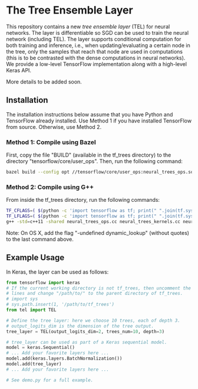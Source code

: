 # The Tree Ensemble Layer

This repository contains a new *tree ensemble layer* (TEL) for neural networks. The layer is differentiable so SGD can be used to train the neural network (including TEL). The layer supports conditional computation for both training and inference, i.e., when updating/evaluating a certain node in the tree, only the samples that reach that node are used in computations (this is to be contrasted with the dense computations in neural networks). We provide a low-level TensorFlow implementation along with a high-level Keras API.

More details to be added soon.

## Installation
The installation instructions below assume that you have Python and TensorFlow already installed. Use Method 1 if you have installed TensorFlow from source. Otherwise, use Method 2.

### Method 1: Compile using Bazel
First, copy the file "BUILD" (available in the tf_trees directory) to the directory "tensorflow/core/user_ops".
Then, run the following command:
```bash
bazel build --config opt //tensorflow/core/user_ops:neural_trees_ops.so
```

### Method 2: Compile using G++
From inside the tf_trees directory, run the following commands:
```bash
TF_CFLAGS=( $(python -c 'import tensorflow as tf; print(" ".join(tf.sysconfig.get_compile_flags()))') )
TF_LFLAGS=( $(python -c 'import tensorflow as tf; print(" ".join(tf.sysconfig.get_link_flags()))') )
g++ -std=c++11 -shared neural_trees_ops.cc neural_trees_kernels.cc neural_trees_helpers.cc -o neural_trees_ops.so -fPIC ${TF_CFLAGS[@]} ${TF_LFLAGS[@]} -O2
```
Note: On OS X, add the flag "-undefined dynamic_lookup" (without quotes) to the last command above.

## Example Usage
In Keras, the layer can be used as follows:
```python
from tensorflow import keras
# If the current working directory is not tf_trees, then uncomment the following
# lines and change "/path/to/" to the parent directory of tf_trees.
# import sys
# sys.path.insert(1, '/path/to/tf_trees')
from tel import TEL

# Define the tree layer: here we choose 10 trees, each of depth 3.
# output_logits_dim is the dimension of the tree output.
tree_layer = TEL(output_logits_dim=2, trees_num=10, depth=3)

# tree_layer can be used as part of a Keras sequential model.
model = keras.Sequential()
# ... Add your favorite layers here ...
model.add(keras.layers.BatchNormalization())
model.add(tree_layer)
# ... Add your favorite layers here ...

# See demo.py for a full example.

